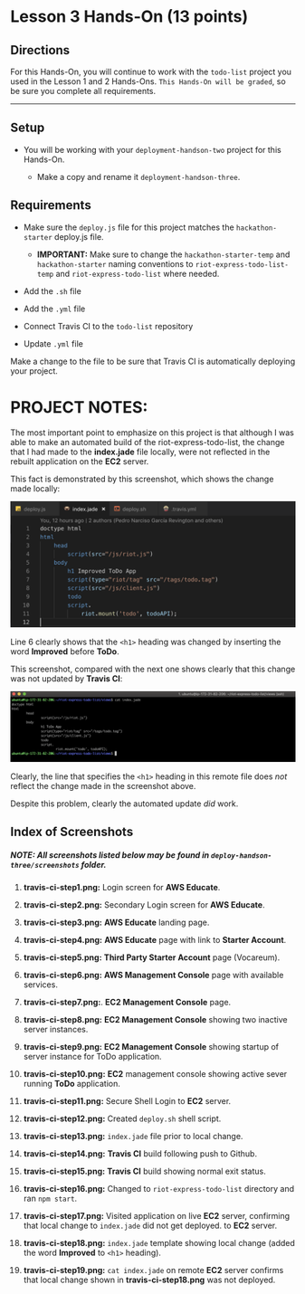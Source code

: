 # Lesson 3 Hands-On  (13 points)

## Directions

For this Hands-On, you will continue to work with the `todo-list` project
you used in the Lesson 1 and 2 Hands-Ons. `This Hands-On will be graded`,
so be sure you complete all requirements.

---

## Setup

* You will be working with your `deployment-handson-two` project for this Hands-On.

    * Make a copy and rename it `deployment-handson-three`.
    
## Requirements

* Make sure the `deploy.js` file for this project matches the `hackathon-starter`
deploy.js file.

    * **IMPORTANT:** Make sure to change the `hackathon-starter-temp` and
    `hackathon-starter` naming conventions to `riot-express-todo-list-temp` and
    `riot-express-todo-list` where needed.

* Add the `.sh` file

* Add the `.yml` file

* Connect Travis CI to the `todo-list` repository

* Update `.yml` file

Make a change to the file to be sure that Travis CI is automatically deploying
your project.

# PROJECT NOTES:

The most important point to emphasize on this project is that although I was
able to make an automated build of the riot-express-todo-list, the change that
I had made to the **index.jade** file locally, were not reflected in the
rebuilt application on the **EC2** server.

This fact is demonstrated by this screenshot, which shows the change made
locally:

![Changes made to index.jade](./screenshots/travis-ci-step18.png)

Line 6 clearly shows that the `<h1>` heading was changed by inserting the word
**Improved** before **ToDo**.

This screenshot, compared with the next one shows clearly that this change was
not updated by **Travis CI**:

![index.jade file on EC2 server clearly not updated.](./screenshots/travis-ci-step19.png)

Clearly, the line that specifies the `<h1>` heading in this remote file does _not_
reflect the change made in the screenshot above.

Despite this problem, clearly the automated update _did_ work.

## Index of Screenshots

##### NOTE: All screenshots listed below may be found in `deploy-handson-three/screenshots` folder.

1. **travis-ci-step1.png:** Login screen for **AWS Educate**.


1. **travis-ci-step2.png:** Secondary Login screen for **AWS Educate**.

1. **travis-ci-step3.png:** **AWS Educate** landing page.

1. **travis-ci-step4.png:** **AWS Educate** page with link to **Starter Account**.

1. **travis-ci-step5.png:** **Third Party Starter Account** page (Vocareum).

1. **travis-ci-step6.png:** **AWS Management Console** page with available services.

1. **travis-ci-step7.png:**. **EC2 Management Console** page.

1. **travis-ci-step8.png:** **EC2 Management Console** showing two inactive
server instances.

1. **travis-ci-step9.png:** **EC2 Management Console** showing startup of server
instance for ToDo application.

1. **travis-ci-step10.png:** **EC2** management console showing active sever
running **ToDo** application.

1. **travis-ci-step11.png:** Secure Shell Login to **EC2** server.

1. **travis-ci-step12.png:** Created `deploy.sh` shell script.

1. **travis-ci-step13.png:** `index.jade` file prior to local change.

1. **travis-ci-step14.png:** **Travis CI** build following push to Github.

1. **travis-ci-step15.png:** **Travis CI** build showing normal exit status.

1. **travis-ci-step16.png:** Changed to `riot-express-todo-list` directory and
ran `npm start`.

1. **travis-ci-step17.png:** Visited application on live **EC2** server, confirming
that local change to `index.jade` did not get deployed. to **EC2** server.

1. **travis-ci-step18.png:** `index.jade` template showing local change (added the
word **Improved** to `<h1>` heading).

1. **travis-ci-step19.png:** `cat index.jade` on remote **EC2** server confirms
that local change shown in **travis-ci-step18.png** was not deployed.

